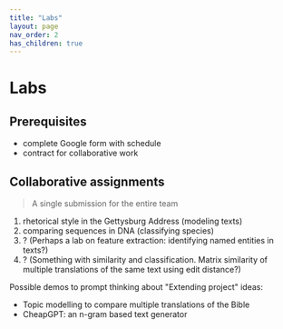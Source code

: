 ```yaml
---
title: "Labs"
layout: page
nav_order: 2
has_children: true
---
```



# Labs


## Prerequisites

- complete Google form with schedule
- contract for collaborative work


## Collaborative assignments

> A single submission for the entire team

1. rhetorical style in the Gettysburg Address (modeling texts)
2. comparing sequences in DNA (classifying species)
3. ? (Perhaps a lab on feature extraction: identifying named entities in texts?)
4. ? (Something with similarity and classification.  Matrix similarity of multiple translations of the same text using edit distance?)

Possible demos to prompt thinking about "Extending project" ideas:

- Topic modelling to compare multiple translations of the Bible
- CheapGPT: an n-gram based text generator

